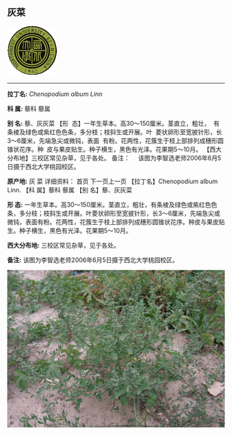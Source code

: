 ## 灰菜

![西北大学校园网络植物志](JPG/nwu.gif)

---

**拉丁名:**  _Chenopodium album Linn_

**科 属:** 藜科 藜属

**别 名:** 藜、灰灰菜
【形  态】一年生草本。高30～150厘米。茎直立，粗壮，
 有条棱及绿色或紫红色色条，多分枝；枝斜生或开展。叶
 菱状卵形至宽披针形，长3～6厘米，先端急尖或微钝，表面
 有粉。花两性，花簇生于枝上部排列成穗形圆锥状花序。种
 皮与果皮贴生。种子横生，黑色有光泽。花果期5～10月。
【西大分布地】三校区常见杂草，见于各处。
备注：
    该图为李智选老师2006年6月5日摄于西北大学桃园校区。


**原产地:** 灰 菜
详细资料： 首页 下一页上一页
【拉丁名】Chenopodium album Linn.
【科 属】藜科 藜属
【别 名】藜、灰灰菜

**形  态:** 一年生草本。高30～150厘米。茎直立，粗壮，有条棱及绿色或紫红色色条，多分枝；枝斜生或开展。叶菱状卵形至宽披针形，长3～6厘米，先端急尖或微钝，表面有粉。花两性，花簇生于枝上部排列成穗形圆锥状花序。种皮与果皮贴生。种子横生，黑色有光泽。花果期5～10月。

**西大分布地:** 三校区常见杂草，见于各处。

**备注:** 该图为李智选老师2006年6月5日摄于西北大学桃园校区。

![灰菜](JPG/灰菜.JPG) 

